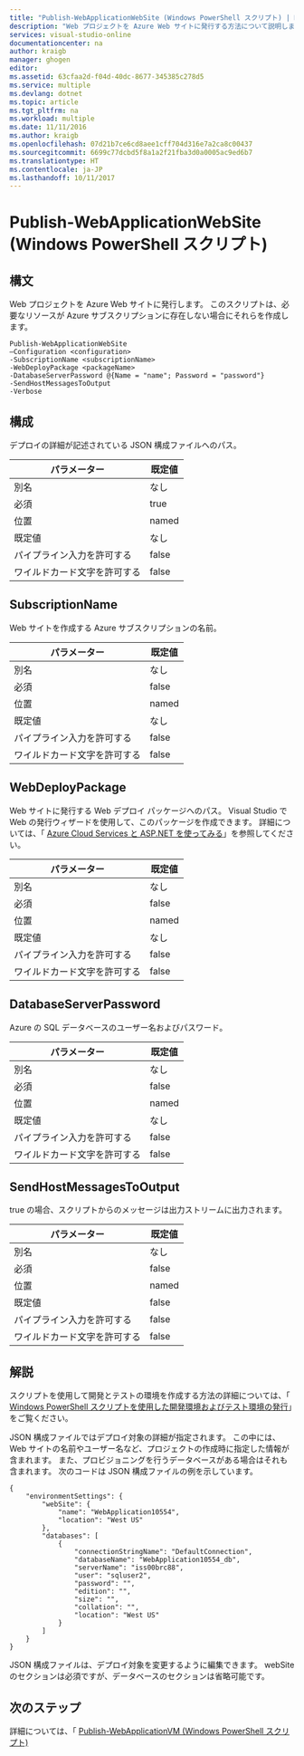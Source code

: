 ```yaml
---
title: "Publish-WebApplicationWebSite (Windows PowerShell スクリプト) | Microsoft Docs"
description: "Web プロジェクトを Azure Web サイトに発行する方法について説明します。 このスクリプトは、必要なリソースが Azure サブスクリプションに存在しない場合にそれらを作成します。"
services: visual-studio-online
documentationcenter: na
author: kraigb
manager: ghogen
editor: 
ms.assetid: 63cfaa2d-f04d-40dc-8677-345385c278d5
ms.service: multiple
ms.devlang: dotnet
ms.topic: article
ms.tgt_pltfrm: na
ms.workload: multiple
ms.date: 11/11/2016
ms.author: kraigb
ms.openlocfilehash: 07d21b7ce6cd8aee1cff704d316e7a2ca8c00437
ms.sourcegitcommit: 6699c77dcbd5f8a1a2f21fba3d0a0005ac9ed6b7
ms.translationtype: HT
ms.contentlocale: ja-JP
ms.lasthandoff: 10/11/2017
---
```

# <a name="publish-webapplicationwebsite-windows-powershell-script"></a>Publish-WebApplicationWebSite (Windows PowerShell スクリプト)
## <a name="syntax"></a>構文
Web プロジェクトを Azure Web サイトに発行します。 このスクリプトは、必要なリソースが Azure サブスクリプションに存在しない場合にそれらを作成します。

    Publish-WebApplicationWebSite
    –Configuration <configuration>
    -SubscriptionName <subscriptionName>
    -WebDeployPackage <packageName>
    -DatabaseServerPassword @{Name = "name"; Password = "password"}
    -SendHostMessagesToOutput
    -Verbose


## <a name="configuration"></a>構成
デプロイの詳細が記述されている JSON 構成ファイルへのパス。

| パラメーター | 既定値 |
| --- | --- |
| 別名 |なし |
| 必須 |true |
| 位置 |named |
| 既定値 |なし |
| パイプライン入力を許可する |false |
| ワイルドカード文字を許可する |false |

## <a name="subscriptionname"></a>SubscriptionName
Web サイトを作成する Azure サブスクリプションの名前。

| パラメーター | 既定値 |
| --- | --- |
| 別名 |なし |
| 必須 |false |
| 位置 |named |
| 既定値 |なし |
| パイプライン入力を許可する |false |
| ワイルドカード文字を許可する |false |

## <a name="webdeploypackage"></a>WebDeployPackage
Web サイトに発行する Web デプロイ パッケージへのパス。 Visual Studio で Web の発行ウィザードを使用して、このパッケージを作成できます。 詳細については、「 [Azure Cloud Services と ASP.NET を使ってみる](http://go.microsoft.com/fwlink/p/?LinkID=623089)」を参照してください。

| パラメーター | 既定値 |
| --- | --- |
| 別名 |なし |
| 必須 |false |
| 位置 |named |
| 既定値 |なし |
| パイプライン入力を許可する |false |
| ワイルドカード文字を許可する |false |

## <a name="databaseserverpassword"></a>DatabaseServerPassword
Azure の SQL データベースのユーザー名およびパスワード。

| パラメーター | 既定値 |
| --- | --- |
| 別名 |なし |
| 必須 |false |
| 位置 |named |
| 既定値 |なし |
| パイプライン入力を許可する |false |
| ワイルドカード文字を許可する |false |

## <a name="sendhostmessagestooutput"></a>SendHostMessagesToOutput
true の場合、スクリプトからのメッセージは出力ストリームに出力されます。

| パラメーター | 既定値 |
| --- | --- |
| 別名 |なし |
| 必須 |false |
| 位置 |named |
| 既定値 |false |
| パイプライン入力を許可する |false |
| ワイルドカード文字を許可する |false |

## <a name="remarks"></a>解説
スクリプトを使用して開発とテストの環境を作成する方法の詳細については、「 [Windows PowerShell スクリプトを使用した開発環境およびテスト環境の発行](vs-azure-tools-publishing-using-powershell-scripts.md)」をご覧ください。

JSON 構成ファイルではデプロイ対象の詳細が指定されます。 この中には、Web サイトの名前やユーザー名など、プロジェクトの作成時に指定した情報が含まれます。 また、プロビジョニングを行うデータベースがある場合はそれも含まれます。 次のコードは JSON 構成ファイルの例を示しています。

    {
        "environmentSettings": {
            "webSite": {
                "name": "WebApplication10554",
                "location": "West US"
            },
            "databases": [
                {
                    "connectionStringName": "DefaultConnection",
                    "databaseName": "WebApplication10554_db",
                    "serverName": "iss00brc88",
                    "user": "sqluser2",
                    "password": "",
                    "edition": "",
                    "size": "",
                    "collation": "",
                    "location": "West US"
                }
            ]
        }
    }

JSON 構成ファイルは、デプロイ対象を変更するように編集できます。 webSite のセクションは必須ですが、データベースのセクションは省略可能です。

## <a name="next-steps"></a>次のステップ
詳細については、「 [Publish-WebApplicationVM (Windows PowerShell スクリプト)](vs-azure-tools-publish-webapplicationvm.md)

